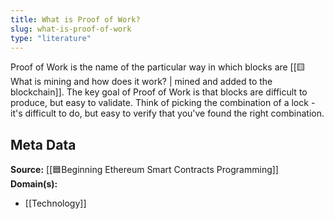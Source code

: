 ```yaml
---
title: What is Proof of Work?
slug: what-is-proof-of-work
type: "literature"
---
```


Proof of Work is the name of the particular way in which blocks are [[🟨What is mining and how does it work? | mined and added to the blockchain]]. The key goal of Proof of Work is that blocks are difficult to produce, but easy to validate. Think of picking the combination of a lock - it's difficult to do, but easy to verify that you've found the right combination. 

## Meta Data

**Source:** [[🟦Beginning Ethereum Smart Contracts Programming]]
**Domain(s):**
- [[Technology]]